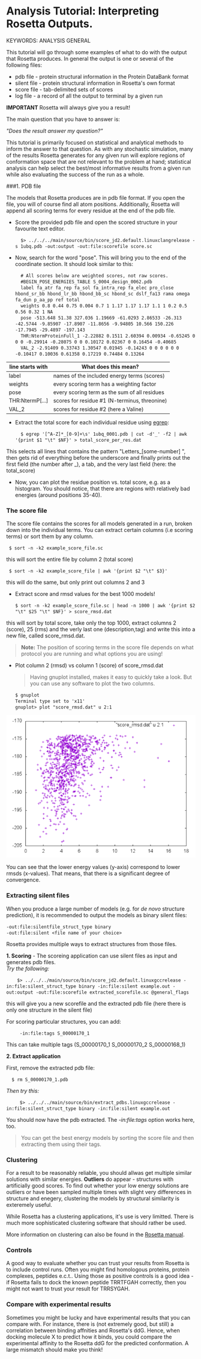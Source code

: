 # Analysis Tutorial: Interpreting Rosetta Outputs.

KEYWORDS: ANALYSIS GENERAL

This tutorial will go through some examples of what to do with the output that Rosetta produces. In general the output is one or several of the following files:

* pdb file - protein structural information in the Protein DataBank format
* silent file - protein structural information in Rosetta's own format
* score file - tab-delimited sets of scores
* log file - a record of all the output to terminal by a given run

**IMPORTANT**  Rosetta will always give you a result!

The main question that you have to answer is: 

*"Does the result answer my question?"*

This tutorial is primarily focused on statistical and analytical methods to inform the answer to that question. As with any stochastic simulation, many of the results Rosetta generates for any given run will explore regions of conformation space that are not relevant to the problem at hand; statistical analysis can help select the best/most informative results from a given run while also evaluating the success of the run as a whole.

###1. PDB file

The models that Rosetta produces are in pdb file format. If you open the file, you will of course find all atom positions. Additionally, Rosetta will append all scoring terms for every residue at the end of the pdb file.

* Score the provided pdb file and open the scored structure in your favourite text editor.

        $> ../../../main/source/bin/score_jd2.default.linuxclangrelease -s 1ubq.pdb -out:output -out:file:scorefile score.sc
    
* Now, search for the word "pose". This will bring you to the end of the coordinate section. It should look similar to this:

        # All scores below are weighted scores, not raw scores.
        #BEGIN_POSE_ENERGIES_TABLE S_0004_design_0062.pdb
        label fa_atr fa_rep fa_sol fa_intra_rep fa_elec pro_close hbond_sr_bb hbond_lr_bb hbond_bb_sc hbond_sc dslf_fa13 rama omega fa_dun p_aa_pp ref total
        weights 0.8 0.44 0.75 0.004 0.7 1 1.17 1.17 1.17 1.1 1 0.2 0.5 0.56 0.32 1 NA
        pose -513.648 51.38 327.036 1.19669 -61.0293 2.86533 -26.313 -42.5744 -9.85907 -17.8907 -11.8656 -9.94805 10.566 150.226 -17.7945 -29.4897 -197.143
        THR:NtermProteinFull_1 -2.22882 0.1511 2.60394 0.00934 -0.65245 0 0 0 -0.29914 -0.28075 0 0 0.10172 0.02367 0 0.16454 -0.40685 
        VAL_2 -2.91409 0.33743 1.30547 0.01945 -0.14243 0 0 0 0 0 0 -0.10417 0.10036 0.61358 0.17219 0.74484 0.13264
        
    
 
 |  line starts with     | What does this mean? |
 |--------|--------------------------------------------|  
 | label | names of the included energy terms (scores) |
 | weights | every scoring term has a weighting factor |
 | pose    | every scoring term as the sum of all residues |
 | THR:NtermP[...] | scores for residue #1 (N-terminus, threonine)   |
 | VAL_2 | scores for residue #2 (here a Valine)
 
* Extract the total score for each individual residue using [egrep](http://www.cs.columbia.edu/~tal/3261/fall07/handout/egrep_mini-tutorial.htm):  

        $ egrep '[^A-Z]*_[0-9]+\s' 1ubq_0001.pdb | cut -d'_' -f2 | awk '{print $1 "\t" $NF}' > total_score_per_res.dat   
 This selects all lines that contains the pattern "Letters_[some-number] ", then gets rid of everything before the underscore and finally prints out the first field (the number after _), a tab, and the very last field (here: the total_score)

* Now, you can plot the residue position vs. total score, e.g. as a histogram. You should notice, that there are regions with relatively bad energies (around positions 35-40). 

### The score file
The score file contains the scores for all models generated in a run, broken down into the individual terms. You can extract certain columns (i.e scoring terms) or sort them by any column.

     $ sort -n -k2 example_score_file.sc
   this will sort the entire file by column 2 (total score)
   
   	 $ sort -n -k2 example_score_file | awk '{print $2 "\t" $3}'
   this will do the same, but only print out columns 2 and 3
  
  * Extract score and rmsd values for the best 1000 models!   
           
        $ sort -n -k2 example_score_file.sc | head -n 1000 | awk '{print $2 "\t" $25 "\t" $NF}' > score_rmsd.dat
  this will sort by total score, take only the top 1000, extract columns 2 (score), 25 (rms) and the verly last one (description,tag) and write this into a new file, called score_rmsd.dat.
  > **Note:** The position of scoring terms in the score file depends on what protocol you are running and what options you are using!
  
  * Plot column 2 (rmsd) vs column 1 (score) of score_rmsd.dat
  	> Having gnuplot installed, makes it easy to quickly take a look. But you can use any software to plot the two columns.
  	  
  	    $ gnuplot
  	    Terminal type set to 'x11'   
        gnuplot> plot "score_rmsd.dat" u 2:1 
  	
  ![](analysis_plot.png)
  
   You can see that the lower energy values (y-axis) correspond to lower rmsds (x-values). That means, that there is a significant degree of convergence. 
 
### Extracting silent files
When you produce a large number of models (e.g. for *de novo* structure prediction), it is recommended to output the models as binary silent files:

    -out:file:silentfile_struct_type binary
    -out:file:silent <file name of your choice>
    
Rosetta provides multiple ways to extract structures from those files.

**1. Scoring** - The scoreing application can use silent files as input and generates pdb files.  
*Try the following:*

        $> ../../../main/source/bin/score_jd2.default.linuxgccrelease -in:file:silent_struct_type binary -in:file:silent example.out -out:output -out:file:scorefile extracted_scorefile.sc @general_flags
        
   this will give you a new scorefile and the extracted pdb file (here there is only one structure in the silent file)
   
   For scoring particular structures, you can add:
   
         -in:file:tags S_00000170_1

This can take multiple tags (S\_00000170\_1 S\_00000170\_2 S\_00000168\_1)  
  
 **2. Extract application**
 
 First, remove the extracted pdb file:
   
      $ rm S_00000170_1.pdb 
 
 *Then try this:*
 
         $> ../../../main/source/bin/extract_pdbs.linuxgccrelease -in:file:silent_struct_type binary -in:file:silent example.out
 
 You should now have the pdb extracted. The *-in:file:tags* option works here, too.
 
> You can get the best energy models by sorting the score file and  then extracting them using their tags.

### Clustering

For a result to be reasonably reliable, you should allwas get multiple similar solutions with similar energies. **Outliers** do appear - structures with artificially good scores. To find out whether your low energy solutions are outliers or have been sampled multiple times with slight very differences in structure and enegery, clustering the models by structural similarity is exteremely useful.

While Rosetta has a clustering applications, it's use is very limitted. There is much more sophisticated clustering software that should rather be used.

More information on clustering can also be found in the [Rosetta manual](https://www.rosettacommons.org/docs/latest/getting_started/Analyzing-Results).

### Controls
A good way to evaluate whether you can trust your results from Rosetta is to include control runs. Often you might find homologous proteins, protein complexes, peptides e.c.t.. Using those as positive controls is a good idea - if Rosetta fails to dock the known peptide TRRTFGAH correctly, then you might not want to trust your result for TRRSYGAH. 

### Compare with experimental results
Sometimes you might be lucky and have experimental results that you can compare with. For instance, there is (not extremely good, but still) a correlation between binding affnities and Rosetta's ddG. Hence, when docking molecule X to predict how it binds, you could compare the experimental affinity to the Rosetta ddG for the predicted conformation. A large mismatch should make you think!
 
